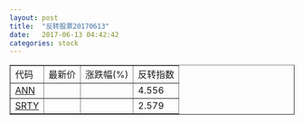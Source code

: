 ```yaml
---
layout: post
title:  "反转股票20170613"
date:   2017-06-13 04:42:42
categories: stock
---
```


<script type="text/javascript">
var stockList = []
stockList.push('gb_ann');
stockList.push('gb_srty');
</script>

<table border="1">
 <tr>
 <td>代码</td>
  <td>最新价</td>
  <td>涨跌幅(%)</td>
 <td>反转指数</td>
</tr>
  <tr id="ann"><td><a href="http://stock.finance.sina.com.cn/usstock/quotes/ANN.html" target="_blank">ANN</a></td><td></td><td></td><td>4.556</td></tr>
  <tr id="srty"><td><a href="http://stock.finance.sina.com.cn/usstock/quotes/SRTY.html" target="_blank">SRTY</a></td><td></td><td></td><td>2.579</td></tr>
</table>
